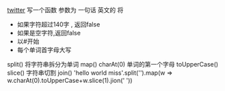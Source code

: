 [twitter]()
写一个函数 参数为 一句话 英文的 将
- 如果字符超过140字 , 返回false
- 如果是空字符,返回false
- 以#开始
- 每个单词首字母大写

split() 将字符串拆分为单词 
map() 
charAt(0) 单词的第一个字母
toUpperCase()
slice() 字符串切割
join()
'hello world miss'.split('').map(w => w.charAt(0).toUpperCase+w.slice(1).jion(' '))